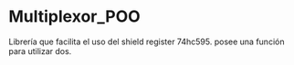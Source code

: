 # Multiplexor_POO
Librería que facilita el uso del shield register 74hc595. posee una función para utilizar dos.
